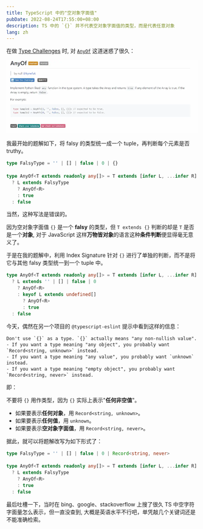 ```yaml
---
title: TypeScript 中的"空对象字面值"
pubDate: 2022-08-24T17:55:00+08:00
description: TS 中的 `{}` 并不代表空对象字面值的类型，而是代表任意对象
lang: zh
---
```


在做 [Type Challenges](https://github.com/type-challenges/type-challenges) 时,
对 [`AnyOf`](https://github.com/type-challenges/type-challenges/blob/main/questions/00949-medium-anyof/README.md)
这道迷惑了很久：

![The description of AnyOf in Type Challenges](../../assets/empty-object-in-ts/anyof.webp)

我最开始的题解如下，将 falsy 的类型统一成一个 tuple，再判断每个元素是否 truthy。

```ts
type FalsyType = '' | [] | false | 0 | {}

type AnyOf<T extends readonly any[]> = T extends [infer L, ...infer R]
  ? L extends FalsyType
    ? AnyOf<R>
    : true
  : false
```

当然，这种写法是错误的。

因为空对象字面值 `{}` 是一个 **falsy** 的类型，但 `T extends {}` 判断的却是 `T` 是否是一个**对象**,
对于 JavaScript 这样**万物皆对象**的语言这种**条件判断**便显得毫无意义了。

于是在我的题解中，利用 Index Signature 针对 `{}` 进行了单独的判断，而不是将它与其他 falsy 类型统一到一个 tuple 中。

```ts
type AnyOf<T extends readonly any[]> = T extends [infer L, ...infer R]
  ? L extends '' | [] | false | 0
    ? AnyOf<R>
    : keyof L extends undefined[]
      ? AnyOf<R>
      : true
  : false
```

今天，偶然在另一个项目的 `@typescript-eslint` 提示中看到这样的信息：

```
Don't use `{}` as a type. `{}` actually means "any non-nullish value".
- If you want a type meaning "any object", you probably want `Record<string, unknown>` instead.
- If you want a type meaning "any value", you probably want `unknown` instead.
- If you want a type meaning "empty object", you probably want `Record<string, never>` instead.
```

即：

不要将 `{}` 用作类型，因为 `{}` 实际上表示"**任何非空值**"。

- 如果要表示**任何对象**，用 `Record<string, unknown>`。
- 如果要表示**任何值**，用 `unknown`。
- 如果要表示**空对象字面值**，用 `Record<string, never>`。

据此，就可以将题解改写为如下形式了：

```ts
type FalsyType = '' | [] | false | 0 | Record<string, never>

type AnyOf<T extends readonly any[]> = T extends [infer L, ...infer R]
  ? L extends FalsyType
    ? AnyOf<R>
    : true
  : false
```

最后吐槽一下，当时在 bing、google、stackoverflow 上搜了很久 TS 中空字符字面量怎么表示，但一直没查到,
大概是英语水平不行吧，单凭敲几个关键词还是不能准确检索。

